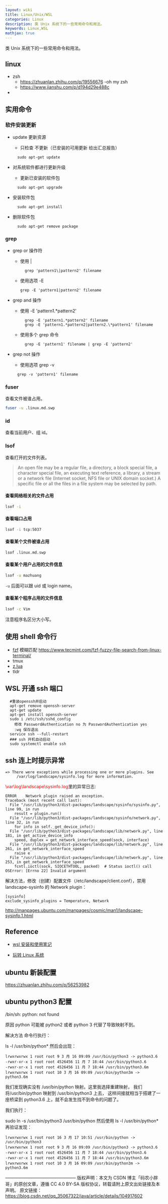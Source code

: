 ```yaml
---
layout: wiki
title: Linux/Unix/WSL
categories: Linux
description: 类 Unix 系统下的一些常用命令和用法。
keywords: Linux,WSL
mathjax: true
---
```


类 Unix 系统下的一些常用命令和用法。

## linux

- zsh
  - https://zhuanlan.zhihu.com/p/19556676
    -oh my zsh
  - https://www.jianshu.com/p/d194d29e488c
-

## 实用命令

### 软件安装更新

- update 更新资源

  - 只检查 不更新（已安装的可用更新 给出汇总报告）

  ```{}
    sudo apt-get update
  ```

- 对系统软件都进行更新升级

  - 更新已安装的软件包

  ```{}
    sudo apt-get upgrade
  ```

- 安装软件包

  ```{}
    sudo apt-get install
  ```

- 删除软件包

  ```{}
    sudo apt-get remove package
  ```

### grep

- grep or 操作符

  - 使用 \|

    ```{bash}
      grep 'pattern1\|pattern2' filename
    ```

  - 使用选项 -E

    ```{bash}
    grep -E 'pattern1|pattern2' filename
    ```

- grep and 操作

  - 使用 -E 'pattern1.\*pattern2'

    ```{bash}
      grep -E 'pattern1.*pattern2' filename
      grep -E 'pattern1.*pattern2|pattern2.\*pattern1' filename
    ```

  - 使用多个 grep 命令

    ```{bash}
      grep -E 'pattern1' filename | grep -E 'pattern2'
    ```

- grep not 操作

  - 使用选项 grep -v

  ```{bash}
    grep -v 'pattern1' filename
  ```

### fuser

查看文件被谁占用。

```sh
fuser -u .linux.md.swp
```

### id

查看当前用户、组 id。

### lsof

查看打开的文件列表。

> An open file may be a regular file, a directory, a block special file, a character special file, an executing text reference, a library, a stream or a network file (Internet socket, NFS file or UNIX domain socket.) A specific file or all the files in a file system may be selected by path.

#### 查看网络相关的文件占用

```sh
lsof -i
```

#### 查看端口占用

```sh
lsof -i tcp:5037
```

#### 查看某个文件被谁占用

```sh
lsof .linux.md.swp
```

#### 查看某个用户占用的文件信息

```sh
lsof -u mazhuang
```

`-u` 后面可以跟 uid 或 login name。

#### 查看某个程序占用的文件信息

```sh
lsof -c Vim
```

注意程序名区分大小写。

## 使用 shell 命令行

- [fzf][1] 模糊匹配
  https://www.tecmint.com/fzf-fuzzy-file-search-from-linux-terminal/
- tmux
- [z.lua](https://www.jianshu.com/p/a56766f2b80e)
- tldr

## WSL 开通 ssh 端口

```{bash}
  #重装openssh并启动
  apt-get remove openssh-server
  apt-get update
  apt-get install openssh-server
  sudo i /etc/ssh/sshd_config
    修改 PasswordAuthentication no 为 PasswordAuthentication yes
    :wq 保存退出
  service ssh --full-restart
  ### ssh 开机自动启动
  sudo systemctl enable ssh
```


## ssh 连上时提示异常

```{}
=> There were exceptions while processing one or more plugins. See
     /var/log/landscape/sysinfo.log for more information.
```

[^_^]: # (<font color='red'>\var\log\landscape\sysinfolog</font>里的异常日志:)

<span style="color:red;">\var\log\landscape\sysinfo.log</span>里的异常日志:

[^-^]: 注释部分,别人看不到$\color{red}{\var\log\landscape\sysinfo.log}$里的异常日志:

```{}
ERROR    Network plugin raised an exception.
Traceback (most recent call last):
  File "/usr/lib/python3/dist-packages/landscape/sysinfo/sysinfo.py", line 99, in run
    result = plugin.run()
  File "/usr/lib/python3/dist-packages/landscape/sysinfo/network.py", line 32, in run
    for info in self._get_device_info():
  File "/usr/lib/python3/dist-packages/landscape/lib/network.py", line 181, in get_active_device_info
    speed, duplex = get_network_interface_speed(sock, interface)
  File "/usr/lib/python3/dist-packages/landscape/lib/network.py", line 261, in get_network_interface_speed
    raise e
  File "/usr/lib/python3/dist-packages/landscape/lib/network.py", line 253, in get_network_interface_speed
    fcntl.ioctl(sock, SIOCETHTOOL, packed)  # Status ioctl() call
OSError: [Errno 22] Invalid argument
```

解决方法，修改（创建）配置文件（/etc/landscape/client.conf），禁用 landscape-sysinfo 的 Network plugin：

```{}
[sysinfo]
exclude_sysinfo_plugins = Temperature, Network
```

<http://manpages.ubuntu.com/manpages/cosmic/man1/landscape-sysinfo.1.html>

## Reference

- [wsl 安装和使用笔记](https://low.bi/p/Pd19w2jwRO0)

- [玩转 Linux 系统](https://github.com/HuangHenry/Python-100-Days/blob/master/Day31-35/31-35.%E7%8E%A9%E8%BD%ACLinux%E6%93%8D%E4%BD%9C%E7%B3%BB%E7%BB%9F.md)

[1]: https://www.tecmint.com/fzf-fuzzy-file-search-from-linux-terminal/

## ubuntu 新装配置

https://zhuanlan.zhihu.com/p/56253982

## ubuntu python3 配置

/bin/sh: python: not found

原因
python 可能被 python2 或者 python 3 代替了导致映射不到。

解决方法
命令行执行：

ls -l /usr/bin/python\*
然后会出现：

```
lrwxrwxrwx 1 root root 9 3 月 16 09:09 /usr/bin/python3 -> python3.6
-rwxr-xr-x 1 root root 4526456 11 月 7 18:44 /usr/bin/python3.6
-rwxr-xr-x 1 root root 4526456 11 月 7 18:44 /usr/bin/python3.6m
lrwxrwxrwx 1 root root 10 3 月 16 09:09 /usr/bin/python3m -> python3.6m
```

我们发现确实没有 /usr/bin/python 映射。这里我选择重建映射， 我们将/usr/bin/python 映射到 /usr/bin/python3 上去， 这样间接就相当于搭建了一座桥梁到 python3.6 上，就不会发生找不到命令的问题了。

我们执行：

sudo ln -s /usr/bin/python3 /usr/bin/python
然后使用 ls -l /usr/bin/python\* 再验证发现：

```
lrwxrwxrwx 1 root root 16 3 月 17 10:51 /usr/bin/python -> /usr/bin/python3
lrwxrwxrwx 1 root root 9 3 月 16 09:09 /usr/bin/python3 -> python3.6
-rwxr-xr-x 1 root root 4526456 11 月 7 18:44 /usr/bin/python3.6
-rwxr-xr-x 1 root root 4526456 11 月 7 18:44 /usr/bin/python3.6m
lrwxrwxrwx 1 root root 10 3 月 16 09:09 /usr/bin/python3m -> python3.6m
```

————————————————
版权声明：本文为 CSDN 博主「码农小胖哥」的原创文章，遵循 CC 4.0 BY-SA 版权协议，转载请附上原文出处链接及本声明。
原文链接：https://blog.csdn.net/qq_35067322/java/article/details/104917602
